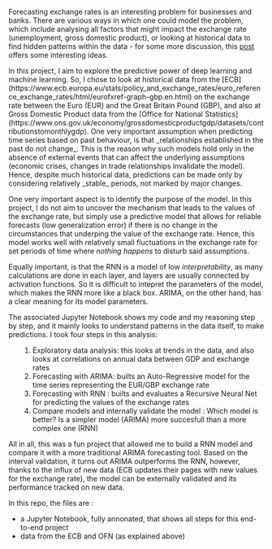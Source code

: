 Forecasting exchange rates is an interesting problem for businesses and banks. There are various ways in which one could model the problem, which include analysing all factors that might impact the exchange rate (unemployment, gross domestic product), or looking at historical data to find hidden patterns within the data - for some more discussion, this [post](https://fxopen.com/blog/en/7-common-ways-to-forecast-currency-exchange-rates/#:~:text=Comparing%20economic%20conditions%20in%20two,direction%20of%20a%20pair's%20rate.) offers some interesting ideas.

<p>
In this project, I aim to explore the predictive power of deep learning and machine learning. So, I chose to look at historical data from the [ECB](https://www.ecb.europa.eu/stats/policy_and_exchange_rates/euro_reference_exchange_rates/html/eurofxref-graph-gbp.en.html) on the exchange rate between the Euro (EUR) and the Great Britain Pound (GBP), and also at Gross Domestic Product data from the [Office for National Statistics](https://www.ons.gov.uk/economy/grossdomesticproductgdp/datasets/contributionstomonthlygdp). One very important assumption when predicting time series based on past behaviour, is that _relationships established in the past do not change_. This is the reason why such models hold only in the absence of external events that can affect the underlying assumptions (economic crises, changes in trade relationships invalidate the model). Hence, despite much historical data, predictions can be made only by considering relatively _stable_ periods, not marked by major changes. 

</p>

<p>

One very important aspect is to identify the purpose of the model. In this project, I do not aim to uncover the mechanism that leads to the values of the exchange rate, but simply use a predictive model that allows for reliable forecasts (low generalization error) if there is no change in the circumstances that underping the value of the exchange rate. Hence, this model works well with relatively small fluctuations in the exchange rate for set periods of time where _nothing happens_ to disturb said assumptions. 

</p>

<p>

Equally important, is that the RNN is a model of low _interpretability_, as many calculations are done in each layer, and layers are usually connected by activation functions. So it is difficult to intepret the parameters of the model, which makes the RNN more like a black box. ARIMA, on the other hand, has a clear meaning for its model parameters.
</p>

<p>
The associated Jupyter Notebook shows my code and my reasoning step by step, and it mainly looks to understand patterns in the data itself, to make predictions. I took four steps in this analysis:

<ul>

1. Exploratory data analysis: this looks at trends in the data, and also looks at correlations on annual data between GDP and exchange rates
2. Forecasting with ARIMA: builts an Auto-Regressive model for the time series representing the EUR/GBP exchange rate
3. Forecasting with RNN : builts and evaluates a Recursive Neural Net for predicting the values of the exchange rates
4. Compare models and internally validate the model : Which model is better? Is a simpler model (ARIMA) more succesfull than a more complex one (RNN)

</ul>

</p>

All in all, this was a fun project that allowed me to build a RNN model and compare it with a more traditional ARIMA forecasting tool. Based on the interval validation, it turns out ARIMA outperforms the RNN, however, thanks to the influx of new data (ECB updates their pages with new values for the exchange rate), the model can be externally validated and its performance tracked on new data.

<p>

In this repo, the files are :

- a Jupyter Notebook, fully annonated, that shows all steps for this end-to-end project 
- data from the ECB and OFN (as explained above)

</p>